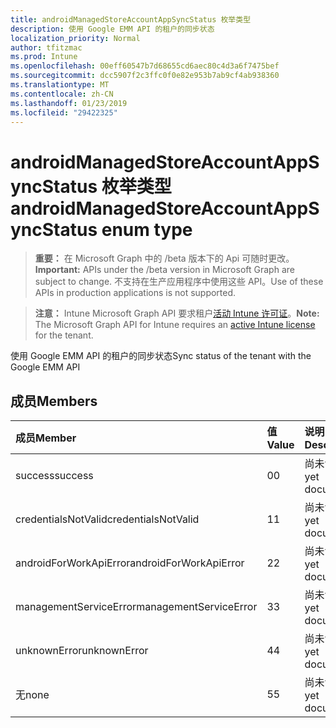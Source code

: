 ```yaml
---
title: androidManagedStoreAccountAppSyncStatus 枚举类型
description: 使用 Google EMM API 的租户的同步状态
localization_priority: Normal
author: tfitzmac
ms.prod: Intune
ms.openlocfilehash: 00eff60547b7d68655cd6aec80c4d3a6f7475bef
ms.sourcegitcommit: dcc5907f2c3ffc0f0e82e953b7ab9cf4ab938360
ms.translationtype: MT
ms.contentlocale: zh-CN
ms.lasthandoff: 01/23/2019
ms.locfileid: "29422325"
---
```

# <a name="androidmanagedstoreaccountappsyncstatus-enum-type"></a><span data-ttu-id="3699f-103">androidManagedStoreAccountAppSyncStatus 枚举类型</span><span class="sxs-lookup"><span data-stu-id="3699f-103">androidManagedStoreAccountAppSyncStatus enum type</span></span>

> <span data-ttu-id="3699f-104">**重要：** 在 Microsoft Graph 中的 /beta 版本下的 Api 可随时更改。</span><span class="sxs-lookup"><span data-stu-id="3699f-104">**Important:** APIs under the /beta version in Microsoft Graph are subject to change.</span></span> <span data-ttu-id="3699f-105">不支持在生产应用程序中使用这些 API。</span><span class="sxs-lookup"><span data-stu-id="3699f-105">Use of these APIs in production applications is not supported.</span></span>

> <span data-ttu-id="3699f-106">**注意：** Intune Microsoft Graph API 要求租户[活动 Intune 许可证](https://go.microsoft.com/fwlink/?linkid=839381)。</span><span class="sxs-lookup"><span data-stu-id="3699f-106">**Note:** The Microsoft Graph API for Intune requires an [active Intune license](https://go.microsoft.com/fwlink/?linkid=839381) for the tenant.</span></span>

<span data-ttu-id="3699f-107">使用 Google EMM API 的租户的同步状态</span><span class="sxs-lookup"><span data-stu-id="3699f-107">Sync status of the tenant with the Google EMM API</span></span>

## <a name="members"></a><span data-ttu-id="3699f-108">成员</span><span class="sxs-lookup"><span data-stu-id="3699f-108">Members</span></span>
|<span data-ttu-id="3699f-109">成员</span><span class="sxs-lookup"><span data-stu-id="3699f-109">Member</span></span>|<span data-ttu-id="3699f-110">值</span><span class="sxs-lookup"><span data-stu-id="3699f-110">Value</span></span>|<span data-ttu-id="3699f-111">说明</span><span class="sxs-lookup"><span data-stu-id="3699f-111">Description</span></span>|
|:---|:---|:---|
|<span data-ttu-id="3699f-112">success</span><span class="sxs-lookup"><span data-stu-id="3699f-112">success</span></span>|<span data-ttu-id="3699f-113">0</span><span class="sxs-lookup"><span data-stu-id="3699f-113">0</span></span>|<span data-ttu-id="3699f-114">尚未记录</span><span class="sxs-lookup"><span data-stu-id="3699f-114">Not yet documented</span></span>|
|<span data-ttu-id="3699f-115">credentialsNotValid</span><span class="sxs-lookup"><span data-stu-id="3699f-115">credentialsNotValid</span></span>|<span data-ttu-id="3699f-116">1</span><span class="sxs-lookup"><span data-stu-id="3699f-116">1</span></span>|<span data-ttu-id="3699f-117">尚未记录</span><span class="sxs-lookup"><span data-stu-id="3699f-117">Not yet documented</span></span>|
|<span data-ttu-id="3699f-118">androidForWorkApiError</span><span class="sxs-lookup"><span data-stu-id="3699f-118">androidForWorkApiError</span></span>|<span data-ttu-id="3699f-119">2</span><span class="sxs-lookup"><span data-stu-id="3699f-119">2</span></span>|<span data-ttu-id="3699f-120">尚未记录</span><span class="sxs-lookup"><span data-stu-id="3699f-120">Not yet documented</span></span>|
|<span data-ttu-id="3699f-121">managementServiceError</span><span class="sxs-lookup"><span data-stu-id="3699f-121">managementServiceError</span></span>|<span data-ttu-id="3699f-122">3</span><span class="sxs-lookup"><span data-stu-id="3699f-122">3</span></span>|<span data-ttu-id="3699f-123">尚未记录</span><span class="sxs-lookup"><span data-stu-id="3699f-123">Not yet documented</span></span>|
|<span data-ttu-id="3699f-124">unknownError</span><span class="sxs-lookup"><span data-stu-id="3699f-124">unknownError</span></span>|<span data-ttu-id="3699f-125">4</span><span class="sxs-lookup"><span data-stu-id="3699f-125">4</span></span>|<span data-ttu-id="3699f-126">尚未记录</span><span class="sxs-lookup"><span data-stu-id="3699f-126">Not yet documented</span></span>|
|<span data-ttu-id="3699f-127">无</span><span class="sxs-lookup"><span data-stu-id="3699f-127">none</span></span>|<span data-ttu-id="3699f-128">5</span><span class="sxs-lookup"><span data-stu-id="3699f-128">5</span></span>|<span data-ttu-id="3699f-129">尚未记录</span><span class="sxs-lookup"><span data-stu-id="3699f-129">Not yet documented</span></span>|




